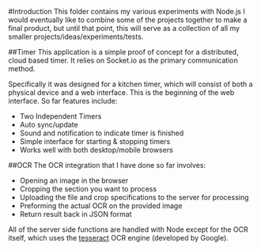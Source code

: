 #Introduction
This folder contains my various experiments with Node.js  I would eventually like to combine some of the projects together to make a final product, but until that point, this will serve as a collection of all my smaller projects/ideas/experiments/tests.

##Timer
This application is a simple proof of concept for a distributed, cloud based timer.  It relies on Socket.io as the primary communication method.

Specifically it was designed for a kitchen timer, which will consist of both a physical device and a web interface.  This is the beginning of the web interface.  So far features include:
* Two Independent Timers
* Auto sync/update
* Sound and notification to indicate timer is finished
* Simple interface for starting & stopping timers
* Works well with both desktop/mobile browsers


##OCR
The OCR integration that I have done so far involves:
* Opening an image in the browser
* Cropping the section you want to process
* Uploading the file and crop specifications to the server for processing
* Preforming the actual OCR on the provided image
* Return result back in JSON format

All of the server side functions are handled with Node except for the OCR itself, which uses the [tesseract](https://code.google.com/p/tesseract-ocr/) OCR engine (developed by Google).
